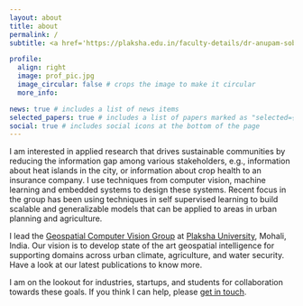 ```yaml
---
layout: about
title: about
permalink: /
subtitle: <a href='https://plaksha.edu.in/faculty-details/dr-anupam-sobti'>Assistant Professor</a>, Plaksha University, Previously-MSR, IITD, QCOM

profile:
  align: right
  image: prof_pic.jpg
  image_circular: false # crops the image to make it circular
  more_info:

news: true # includes a list of news items
selected_papers: true # includes a list of papers marked as "selected={true}"
social: true # includes social icons at the bottom of the page
---
```


I am interested in applied research that drives sustainable communities by reducing the information gap among various stakeholders, e.g., information about heat islands in the city, or information about crop health to an insurance company. I use techniques from computer vision, machine learning and embedded systems to design these systems. Recent focus in the group has been using techniques in self supervised learning to build scalable and generalizable models that can be applied to areas in urban planning and agriculture.

I lead the [Geospatial Computer Vision Group](geospatial-computer-vision) at [Plaksha University](https://plaksha.edu.in), Mohali, India. Our vision is to develop state of the art geospatial intelligence for supporting domains across urban climate, agriculture, and water security. Have a look at our latest publications to know more.

I am on the lookout for industries, startups, and students for collaboration towards these goals. If you think I can help, please [get in touch](/get_in_touch/).
